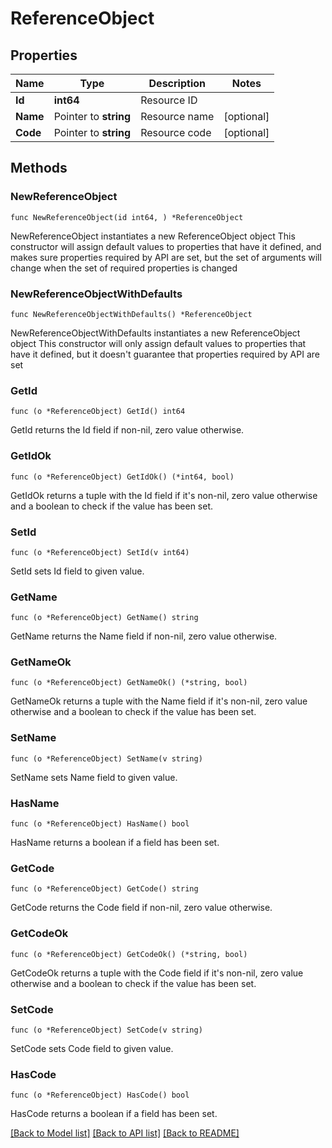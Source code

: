 # ReferenceObject

## Properties

Name | Type | Description | Notes
------------ | ------------- | ------------- | -------------
**Id** | **int64** | Resource ID | 
**Name** | Pointer to **string** | Resource name | [optional] 
**Code** | Pointer to **string** | Resource code | [optional] 

## Methods

### NewReferenceObject

`func NewReferenceObject(id int64, ) *ReferenceObject`

NewReferenceObject instantiates a new ReferenceObject object
This constructor will assign default values to properties that have it defined,
and makes sure properties required by API are set, but the set of arguments
will change when the set of required properties is changed

### NewReferenceObjectWithDefaults

`func NewReferenceObjectWithDefaults() *ReferenceObject`

NewReferenceObjectWithDefaults instantiates a new ReferenceObject object
This constructor will only assign default values to properties that have it defined,
but it doesn't guarantee that properties required by API are set

### GetId

`func (o *ReferenceObject) GetId() int64`

GetId returns the Id field if non-nil, zero value otherwise.

### GetIdOk

`func (o *ReferenceObject) GetIdOk() (*int64, bool)`

GetIdOk returns a tuple with the Id field if it's non-nil, zero value otherwise
and a boolean to check if the value has been set.

### SetId

`func (o *ReferenceObject) SetId(v int64)`

SetId sets Id field to given value.


### GetName

`func (o *ReferenceObject) GetName() string`

GetName returns the Name field if non-nil, zero value otherwise.

### GetNameOk

`func (o *ReferenceObject) GetNameOk() (*string, bool)`

GetNameOk returns a tuple with the Name field if it's non-nil, zero value otherwise
and a boolean to check if the value has been set.

### SetName

`func (o *ReferenceObject) SetName(v string)`

SetName sets Name field to given value.

### HasName

`func (o *ReferenceObject) HasName() bool`

HasName returns a boolean if a field has been set.

### GetCode

`func (o *ReferenceObject) GetCode() string`

GetCode returns the Code field if non-nil, zero value otherwise.

### GetCodeOk

`func (o *ReferenceObject) GetCodeOk() (*string, bool)`

GetCodeOk returns a tuple with the Code field if it's non-nil, zero value otherwise
and a boolean to check if the value has been set.

### SetCode

`func (o *ReferenceObject) SetCode(v string)`

SetCode sets Code field to given value.

### HasCode

`func (o *ReferenceObject) HasCode() bool`

HasCode returns a boolean if a field has been set.


[[Back to Model list]](../README.md#documentation-for-models) [[Back to API list]](../README.md#documentation-for-api-endpoints) [[Back to README]](../README.md)



